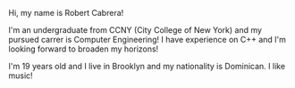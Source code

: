 Hi, my name is Robert Cabrera! 

I'm an undergraduate from CCNY (City College of New York) and my pursued carrer is Computer Engineering! I have experience on C++ and I'm 
looking forward to broaden my horizons!

I'm 19 years old and I live in Brooklyn and my nationality is Dominican. I like music!
